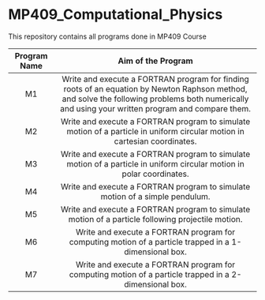 # MP409_Computational_Physics
This repository contains all programs done in MP409 Course

|Program Name|Aim of the Program|
|:----------:|:----------------:|
|M1|Write and execute a FORTRAN program for finding roots of an equation by Newton Raphson method, and solve the following problems both numerically and using your written program and compare them.|
|M2|Write and execute a FORTRAN program to simulate motion of a particle in uniform circular motion in cartesian coordinates.|
|M3|Write and execute a FORTRAN program to simulate motion of a particle in uniform circular motion in polar coordinates.|
|M4|Write and execute a FORTRAN program to simulate motion of a simple pendulum.|
|M5|Write and execute a FORTRAN program to simulate motion of a particle following projectile motion.|
|M6|Write and execute a FORTRAN program for computing motion of a particle trapped in a 1-dimensional box.|
|M7|Write and execute a FORTRAN program for computing motion of a particle trapped in a 2-dimensional box.|
